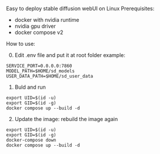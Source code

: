 Easy to deploy stable diffusion webUI on Linux
Prerequisites:
- docker with nvidia runtime
- nvidia gpu driver
- docker compose v2

How to use:

0. Edit .env file and put it at root folder
example:
```
SERVICE_PORT=0.0.0.0:7860
MODEL_PATH=$HOME/sd_models
USER_DATA_PATH=$HOME/sd_user_data
```

1. Buld and run
```
export UID=$(id -u)
export GID=$(id -g)
docker compose up --build -d
```

2. Update the image: rebuild the image again
```
export UID=$(id -u)
export GID=$(id -g)
docker-compose down
docker compose up --build -d
```